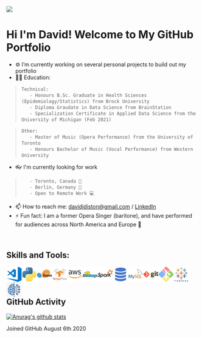 ![](images/IMG_0277.JPG)

# Hi I'm David! Welcome to My GitHub Portfolio


- ⚙ I’m currently working on several personal projects to build out my portfolio
- 👨‍🎓 Education:

>     Technical:
>        - Honours B.Sc. Graduate in Health Sciences (Epidemiology/Statistics) from Brock University
>        - Diploma Graudate in Data Science from BrainStation
>        - Specialization Certificate in Applied Data Science from the University of Michigan (Feb 2021)

>     Other:
>        - Master of Music (Opera Performance) from the University of Toronto
>        - Honours Bachelor of Music (Vocal Performance) from Western University

- 👓 I'm currently looking for work

>        - Toronto, Canada 🍁
>        - Berlin, Germany 🍺
>        - Open to Remote Work 💻

- 📫 How to reach me: davidjdiston@gmail.com / [LinkedIn](https://www.linkedin.com/in/daviddiston/)
- ⚡ Fun fact: I am a former Opera Singer (baritone), and have performed for audiences across North America and Europe 🎵

<br />



## Skills and Tools:

<img align="left" alt="VSCode" width="40px" src="images/visual-studio-code.png" />
<img align="left" alt="Python" width="40px" src="images/python.png" />
<img align="left" alt="SKLearn" width="40px" src="images/scikit-learn.png" />
<img align="left" alt="TensorFlow" width="40px" src="images/tensorflow.png" />
<img align="left" alt="AWS" width="40px" src="images/aws.png" />
<img align="left" alt="Hadoop" width="40px" src="images/hadoop.png" />
<img align="left" alt="Spark" width="40px" src="images/spark.png" />
<img align="left" alt="SQL" width="40px" src="images/sql.png" />
<img align="left" alt="MySQL" width="40px" src="images/mysql.png" />
<img align="left" alt="Git" width="40px" src="images/git.png" />
<img align="left" alt="GitBash" width="40px" src="images/git-bash.png" />
<img align="left" alt="Tablea" width="40px" src="images/tableau.png" />
<img align="left" alt="ML" width="40px" src="images/machine-learning.jpg" />


<br />
<br />
<br />

## GitHub Activity

[![Anurag's github stats](https://github-readme-stats.vercel.app/api?username=ddiston&show_icons=true)](https://github.com/anuraghazra/github-readme-stats)

Joined GitHub August 6th 2020
<!--
**ddiston/ddiston** is a ✨ _special_ ✨ repository because its `README.md` (this file) appears on your GitHub profile.

Here are some ideas to get you started:

- 🔭 I’m currently working on ...
- 🌱 I’m currently learning ...
- 👯 I’m looking to collaborate on ...
- 🤔 I’m looking for help with ...
- 💬 Ask me about ...
- 📫 How to reach me: ...
- 😄 Pronouns: ...
- ⚡ Fun fact: ...
-->
